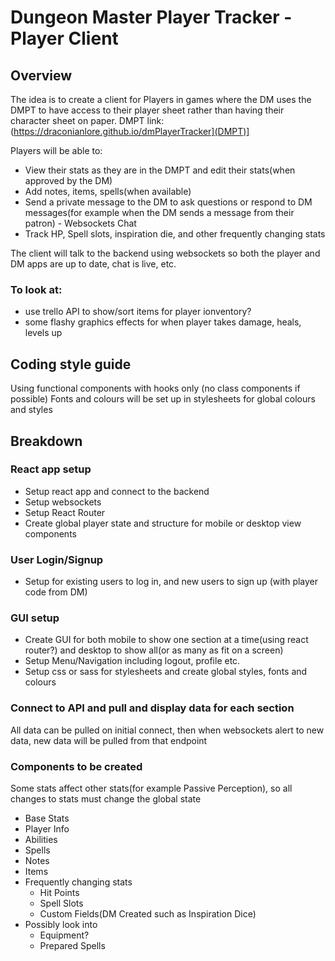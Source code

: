 # Dungeon Master Player Tracker - Player Client

## Overview

The idea is to create a client for Players in games where the DM uses the DMPT to have access to their player sheet rather than having their character sheet on paper.
DMPT link: (https://draconianlore.github.io/dmPlayerTracker](DMPT)]

Players will be able to:

* View their stats as they are in the DMPT and edit their stats(when approved by the DM)
* Add notes, items, spells(when available)
* Send a private message to the DM to ask questions or respond to DM messages(for example when the DM sends a message from their patron) - Websockets Chat
* Track HP, Spell slots, inspiration die, and other frequently changing stats

The client will talk to the backend using websockets so both the player and DM apps are up to date, chat is live, etc.

### To look at:

* use trello API to show/sort items for player ionventory?
* some flashy graphics effects for when player takes damage, heals, levels up

## Coding style guide

Using functional components with hooks only (no class components if possible)
Fonts and colours will be set up in stylesheets for global colours and styles


## Breakdown

### React app setup

* Setup react app and connect to the backend
* Setup websockets 
* Setup React Router
* Create global player state and structure for mobile or desktop view components

### User Login/Signup

* Setup for existing users to log in, and new users to sign up (with player code from DM)

### GUI setup

* Create GUI for both mobile to show one section at a time(using react router?) and desktop to show all(or as many as fit on a screen)
* Setup Menu/Navigation including logout, profile etc.
* Setup css or sass for stylesheets and create global styles, fonts and colours

### Connect to API and pull and display data for each section

All data can be pulled on initial connect, then when websockets alert to new data, new data will be pulled from that endpoint


### Components to be created

Some stats affect other stats(for example Passive Perception), so all changes to stats must change the global state

* Base Stats
* Player Info
* Abilities
* Spells
* Notes
* Items
* Frequently changing stats
  * Hit Points
  * Spell Slots
  * Custom Fields(DM Created such as Inspiration Dice)
* Possibly look into
  * Equipment?
  * Prepared Spells

